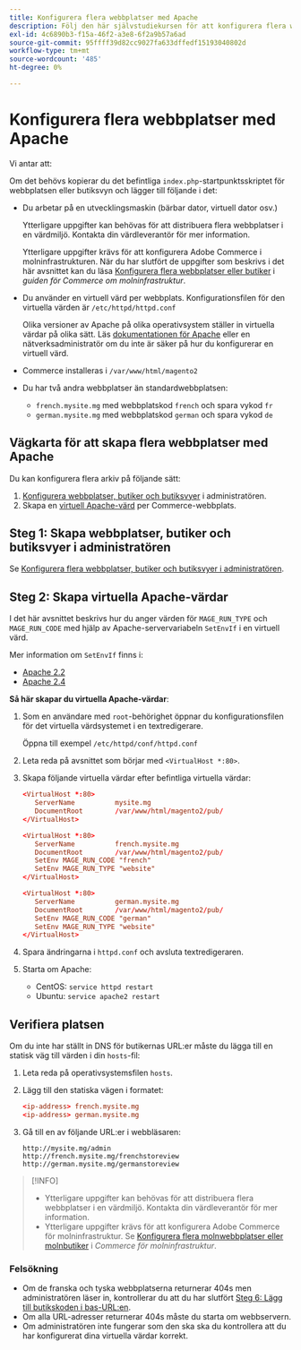 ```yaml
---
title: Konfigurera flera webbplatser med Apache
description: Följ den här självstudiekursen för att konfigurera flera webbplatser med Apache.
exl-id: 4c6890b3-f15a-46f2-a3e8-6f2a9b57a6ad
source-git-commit: 95ffff39d82cc9027fa633dffedf15193040802d
workflow-type: tm+mt
source-wordcount: '485'
ht-degree: 0%

---
```


# Konfigurera flera webbplatser med Apache

Vi antar att:

Om det behövs kopierar du det befintliga `index.php`-startpunktsskriptet för webbplatsen eller butiksvyn och lägger till följande i det:

- Du arbetar på en utvecklingsmaskin (bärbar dator, virtuell dator osv.)

  Ytterligare uppgifter kan behövas för att distribuera flera webbplatser i en värdmiljö. Kontakta din värdleverantör för mer information.

  Ytterligare uppgifter krävs för att konfigurera Adobe Commerce i molninfrastrukturen. När du har slutfört de uppgifter som beskrivs i det här avsnittet kan du läsa [Konfigurera flera webbplatser eller butiker](https://experienceleague.adobe.com/docs/commerce-cloud-service/user-guide/configure-store/multiple-sites.html) i _guiden för Commerce om molninfrastruktur_.

- Du använder en virtuell värd per webbplats. Konfigurationsfilen för den virtuella värden är `/etc/httpd/httpd.conf`

  Olika versioner av Apache på olika operativsystem ställer in virtuella värdar på olika sätt. Läs [dokumentationen för Apache](https://httpd.apache.org/docs/2.4/vhosts) eller en nätverksadministratör om du inte är säker på hur du konfigurerar en virtuell värd.

- Commerce installeras i `/var/www/html/magento2`
- Du har två andra webbplatser än standardwebbplatsen:

   - `french.mysite.mg` med webbplatskod `french` och spara vykod `fr`
   - `german.mysite.mg` med webbplatskod `german` och spara vykod `de`

## Vägkarta för att skapa flera webbplatser med Apache

Du kan konfigurera flera arkiv på följande sätt:

1. [Konfigurera webbplatser, butiker och butiksvyer](ms-admin.md) i administratören.
1. Skapa en [virtuell Apache-värd](#step-2-create-apache-virtual-hosts) per Commerce-webbplats.

## Steg 1: Skapa webbplatser, butiker och butiksvyer i administratören

Se [Konfigurera flera webbplatser, butiker och butiksvyer i administratören](ms-admin.md).

## Steg 2: Skapa virtuella Apache-värdar

I det här avsnittet beskrivs hur du anger värden för `MAGE_RUN_TYPE` och `MAGE_RUN_CODE` med hjälp av Apache-servervariabeln `SetEnvIf` i en virtuell värd.

Mer information om `SetEnvIf` finns i:

- [Apache 2.2](https://httpd.apache.org/docs/2.2/mod/mod_setenvif.html)
- [Apache 2.4](https://httpd.apache.org/docs/2.4/mod/mod_setenvif.html)

**Så här skapar du virtuella Apache-värdar**:

1. Som en användare med `root`-behörighet öppnar du konfigurationsfilen för det virtuella värdsystemet i en textredigerare.

   Öppna till exempel `/etc/httpd/conf/httpd.conf`

1. Leta reda på avsnittet som börjar med `<VirtualHost *:80>`.
1. Skapa följande virtuella värdar efter befintliga virtuella värdar:

   ```conf
   <VirtualHost *:80>
      ServerName          mysite.mg
      DocumentRoot        /var/www/html/magento2/pub/
   </VirtualHost>
   
   <VirtualHost *:80>
      ServerName          french.mysite.mg
      DocumentRoot        /var/www/html/magento2/pub/
      SetEnv MAGE_RUN_CODE "french"
      SetEnv MAGE_RUN_TYPE "website"
   </VirtualHost>
   
   <VirtualHost *:80>
      ServerName          german.mysite.mg
      DocumentRoot        /var/www/html/magento2/pub/
      SetEnv MAGE_RUN_CODE "german"
      SetEnv MAGE_RUN_TYPE "website"
   </VirtualHost>
   ```

1. Spara ändringarna i `httpd.conf` och avsluta textredigeraren.
1. Starta om Apache:

   - CentOS: `service httpd restart`
   - Ubuntu: `service apache2 restart`

## Verifiera platsen

Om du inte har ställt in DNS för butikernas URL:er måste du lägga till en statisk väg till värden i din `hosts`-fil:

1. Leta reda på operativsystemsfilen `hosts`.
1. Lägg till den statiska vägen i formatet:

   ```conf
   <ip-address> french.mysite.mg
   <ip-address> german.mysite.mg
   ```

1. Gå till en av följande URL:er i webbläsaren:

   ```http
   http://mysite.mg/admin
   http://french.mysite.mg/frenchstoreview
   http://german.mysite.mg/germanstoreview
   ```

>[!INFO]
>
>- Ytterligare uppgifter kan behövas för att distribuera flera webbplatser i en värdmiljö. Kontakta din värdleverantör för mer information.
>- Ytterligare uppgifter krävs för att konfigurera Adobe Commerce för molninfrastruktur. Se [Konfigurera flera molnwebbplatser eller molnbutiker](https://experienceleague.adobe.com/docs/commerce-cloud-service/user-guide/configure-store/multiple-sites.html) i _Commerce för molninfrastruktur_.

### Felsökning

- Om de franska och tyska webbplatserna returnerar 404s men administratören läser in, kontrollerar du att du har slutfört [Steg 6: Lägg till butikskoden i bas-URL:en](ms-admin.md#step-6-add-the-store-code-to-the-base-url).
- Om alla URL-adresser returnerar 404s måste du starta om webbservern.
- Om administratören inte fungerar som den ska ska du kontrollera att du har konfigurerat dina virtuella värdar korrekt.
